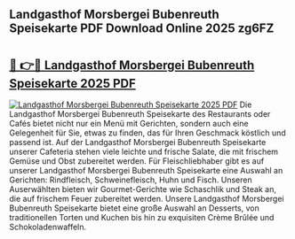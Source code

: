 ## Landgasthof Morsbergei Bubenreuth Speisekarte PDF Download Online 2025 zg6FZ

# <h2><a href="http://gcdh4w7.nevu.top/?p=Landgasthof+Morsbergei+Bubenreuth+Speisekarte">🔗 👉🔴 Landgasthof Morsbergei Bubenreuth Speisekarte 2025 PDF</a></h2>

[![Landgasthof Morsbergei Bubenreuth Speisekarte 2025 PDF](https://i.imgur.com/dBaPXMq.png)](http://gcdh4w7.nevu.top/?p=Landgasthof+Morsbergei+Bubenreuth+Speisekarte)
Die Landgasthof Morsbergei Bubenreuth Speisekarte des Restaurants oder Cafés bietet nicht nur ein Menü mit Gerichten, sondern auch eine Gelegenheit für Sie, etwas zu finden, das für Ihren Geschmack köstlich und passend ist. Auf der Landgasthof Morsbergei Bubenreuth Speisekarte unserer Cafeteria stehen viele leichte und frische Salate, die mit frischem Gemüse und Obst zubereitet werden. Für Fleischliebhaber gibt es auf unserer Landgasthof Morsbergei Bubenreuth Speisekarte eine Auswahl an Gerichten: Rindfleisch, Schweinefleisch, Huhn und Fisch. Unseren Auserwählten bieten wir Gourmet-Gerichte wie Schaschlik und Steak an, die auf frischem Feuer zubereitet werden. Unsere Landgasthof Morsbergei Bubenreuth Speisekarte bietet eine große Auswahl an Desserts, von traditionellen Torten und Kuchen bis hin zu exquisiten Crème Brûlée und Schokoladenwaffeln.
